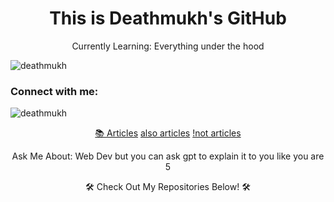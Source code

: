 <h1 align="center">This is Deathmukh's GitHub </h1>


<p align="center"> Currently Learning: Everything under the hood </p>
<p align="left"> <img src="https://komarev.com/ghpvc/?username=deathmukh&label=Profile%20views&color=0e75b6&style=flat" alt="deathmukh" /> </p>



<h3 align="left">Connect with me:</h3>
<p align="left">


</p>



<p><img align="center" src="https://github-readme-stats.vercel.app/api/top-langs?username=deathmukh&show_icons=true&locale=en&layout=compact" alt="deathmukh" /></p>


<p align="center">
  <a href="https://www.knowprogram.com/authors/ishani-deshmukh/">📚 Articles</a>
    <a href="https://medium.com/@ishani13092002">also  articles</a>
<a href="https://auth.geeksforgeeks.org/user/deathmukh/articles"> !not articles</a>
</p>

<p align="center">Ask Me About: Web Dev but you can ask gpt to explain it to you like you are 5</p>


<p align="center">🛠️ Check Out My Repositories Below! 🛠️</p>
